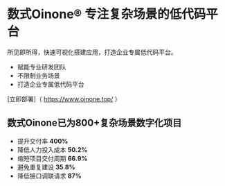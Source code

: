 # 数式<span>Oinone®</span> 专注复杂场景的低代码平台

所见即所得，快速可视化搭建应用，打造企业专属低代码平台。

- 赋能专业研发团队
- 不限制业务场景
- 打造企业专属低代码平台

[立即部署]（ https://www.oinone.top/ ）

## 数式Oinone已为800+复杂场景数字化项目

- 提升交付率 **400%**
- 降低人力投入成本 **50.2%**
- 缩短项目交付周期 **66.9%**
- 避免重复建设 **35.8%**
- 降低接口调联请求 **87%**
